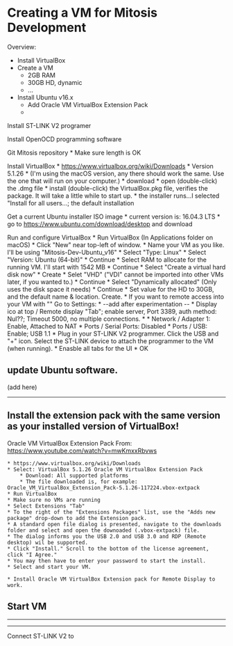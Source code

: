 # Creating a VM for Mitosis Development

Overview:
* Install VirtualBox
* Create a VM
    * 2GB RAM
    * 30GB HD, dynamic
    * ...
* Install Ubuntu v16.x
    * Add Oracle VM VirtualBox Extension Pack
    * 
Install ST-LINK V2 programer


Install OpenOCD programming software


Git Mitosis repository
    * Make sure length is OK
    





Install VirtualBox
    * https://www.virtualbox.org/wiki/Downloads
    * Version 5.1.26
    * (I'm using the macOS version, any there should work the same. Use the one that will run on your computer.)
        * download
        * open (double-click) the .dmg file
        * install (double-click) the VirtualBox.pkg file, verifies the package. It will take a little while to start up.
        * the installer runs...I selected "Install for all users...; the default installation

Get a current Ubuntu installer ISO image
    * current version is: 16.04.3 LTS
    * go to https://www.ubuntu.com/download/desktop and download

Run and configure VirtualBox
    * Run VirtualBox (In Applications folder on macOS)
    * Click "New" near top-left of window.
    * Name your VM as you like. I'll be using "Mitosis-Dev-Ubuntu_v16"
    * Select "Type: Linux"
    * Select "Version: Ubuntu (64-bit)"
    * Continue
    * Select RAM to allocate for the running VM. I'll start with 1542 MB
    * Continue
    * Select "Create a virtual hard disk now"
    * Create
    * Selet "VHD" ("VDI" cannot be imported into other VMs later, if you wanted to.)
    * Continue
    * Select "Dynamically allocated" (Only uses the disk space it needs)
    * Continue
    * Set value for the HD to 30GB, and the default name & location. Create.
    * If you want to remote access into your VM with "" Go to Settings:
        * --add after experimentation --
        * Display ico at top / Remote display "Tab"; enable server, Port 3389, auth method: Nul??; Timeout 5000, no multiple connections.
        * 
    * Network / Adapter 1: Enable, Attached to NAT
    * Ports / Serial Ports: Disabled
    * Ports / USB: Enable; USB 1.1
    * Plug in your ST-LINK V2 programmer. Click the USB and "+" icon. Select the ST-LINK device to attach the programmer to the VM (when running).
    * Enasble all tabs for the UI
    * OK


## update Ubuntu software.

(add here)

-------------------------------------------

## Install the extension pack with the same version as your installed version of VirtualBox!
Oracle VM VirtualBox Extension Pack
From: https://www.youtube.com/watch?v=mwKmxxRbvws

    * https://www.virtualbox.org/wiki/Downloads
    * Select: VirtualBox 5.1.26 Oracle VM VirtualBox Extension Pack
        * Download: All supported platforms
        * The file downloaded is, for example: Oracle_VM_VirtualBox_Extension_Pack-5.1.26-117224.vbox-extpack
    * Run VirtualBox
    * Make sure no VMs are running
    * Select Extensions "Tab"
    * To the right of the "Extensions Packages" list, use the "Adds new package" drop-down to add the Extension pack.
    * A standard open file dialog is presented, navigate to the downloads folder and select and open the downoaded (.vbox-extpack) file.
    * The dialog informs you the USB 2.0 and USB 3.0 and RDP (Remote desktop) wil be supported.
    * Click "Install." Scroll to the bottom of the license agreement, click "I Agree."
    * You may then have to enter your password to start the install.
    * Select and start your VM.

    * Install Oracle VM VirtualBox Extension pack for Remote Display to work. 
Start VM
-------------------------------------------


-------------------------------------------
-------------------------------------------
Connect ST-LINK V2 to 
